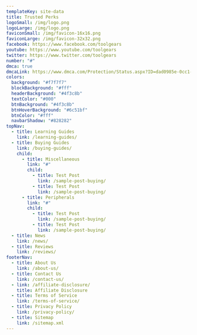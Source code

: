 ```yaml
---
templateKey: site-data
title: Trusted Perks
logoSmall: /img/logo.png
logoLarge: /img/logo.png
faviconSmall: /img/favicon-16x16.png
faviconLarge: /img/favicon-32x32.png
facebook: https://www.facebook.com/toolgears
youtube: https://www.youtube.com/toolgears
twitter: https://www.twitter.com/toolgears
number: "#"
dmca: true
dmcaLink: https://www.dmca.com/Protection/Status.aspx?ID=dad0985e-0cc1-450e-a9ce-a1a8b7296e4b
colors:
  background: "#f7f7f7"
  blockBackground: "#fff"
  headerBackground: "#4f3c8b"
  textColor: "#000"
  btnBackground: "#4f3c8b"
  btnHoverBackground: "#6c51bf"
  btnColor: "#fff"
  navbarShadow: "#828282"
topNav:
  - title: Learning Guides
    link: /learning-guides/
  - title: Buying Guides
    link: /buying-guides/
    child:
      - title: Miscellaneous
        link: "#"
        child:
          - title: Test Post
            link: /sample-post-buying/
          - title: Test Post
            link: /sample-post-buying/
      - title: Peripherals
        link: "#"
        child:
          - title: Test Post
            link: /sample-post-buying/
          - title: Test Post
            link: /sample-post-buying/
  - title: News
    link: /news/
  - title: Reviews
    link: /reviews/
footerNav:
  - title: About Us
    link: /about-us/
  - title: Contact Us
    link: /contact-us/
  - link: /affiliate-disclosure/
    title: Affiliate Disclosure
  - title: Terms of Service
    link: /terms-of-service/
  - title: Privacy Policy
    link: /privacy-policy/
  - title: Sitemap
    link: /sitemap.xml
---
```

